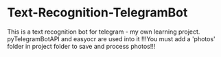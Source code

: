 # Text-Recognition-TelegramBot
This is a text recognition bot for telegram - my own learning project. pyTelegramBotAPI and easyocr are used into it
!!!You must add a 'photos' folder in project folder to save and process photos!!!
